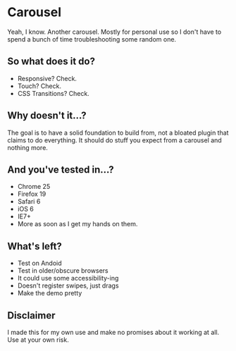 # Carousel

Yeah, I know. Another carousel. Mostly for personal use so I don't have to spend 
a bunch of time troubleshooting some random one.

## So what does it do?
 - Responsive? Check.
 - Touch? Check.
 - CSS Transitions? Check.

## Why doesn't it...?

The goal is to have a solid foundation to build from, not a bloated plugin that claims to do everything. It should do stuff you expect from a carousel and nothing more.

## And you've tested in...?
 - Chrome 25
 - Firefox 19
 - Safari 6
 - iOS 6
 - IE7+
 - More as soon as I get my hands on them.

## What's left?
 - Test on Andoid
 - Test in older/obscure browsers
 - It could use some accessibility-ing
 - Doesn't register swipes, just drags
 - Make the demo pretty

## Disclaimer

I made this for my own use and make no promises about it working at all. Use at your own risk.

